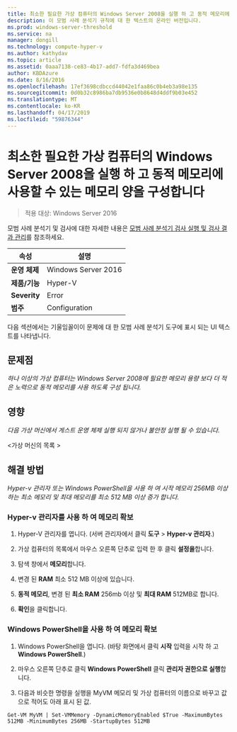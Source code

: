 ```yaml
---
title: 최소한 필요한 가상 컴퓨터의 Windows Server 2008을 실행 하 고 동적 메모리에 사용할 수 있는 메모리 양을 구성합니다
description: 이 모범 사례 분석기 규칙에 대 한 텍스트의 온라인 버전입니다.
ms.prod: windows-server-threshold
ms.service: na
manager: dongill
ms.technology: compute-hyper-v
ms.author: kathydav
ms.topic: article
ms.assetid: 0aaa7138-ce83-4b17-add7-fdfa3d469bea
author: KBDAzure
ms.date: 8/16/2016
ms.openlocfilehash: 17ef3698cdbccd44042e1faa86c0b4eb3a98e135
ms.sourcegitcommit: 0d0b32c8986ba7db9536e0b8648d4ddf9b03e452
ms.translationtype: MT
ms.contentlocale: ko-KR
ms.lasthandoff: 04/17/2019
ms.locfileid: "59876344"
---
```

# <a name="configure-at-least-the-required-amount-of-memory-for-a-virtual-machine-running-windows-server-2008-and-enabled-for-dynamic-memory"></a>최소한 필요한 가상 컴퓨터의 Windows Server 2008을 실행 하 고 동적 메모리에 사용할 수 있는 메모리 양을 구성합니다

>적용 대상: Windows Server 2016

모범 사례 분석기 및 검사에 대한 자세한 내용은 [모범 사례 분석기 검사 실행 및 검사 결과 관리](https://go.microsoft.com/fwlink/p/?LinkID=223177)를 참조하세요.  
  
|속성|설명|  
|-|-|  
|**운영 체제**|Windows Server 2016|  
|**제품/기능**|Hyper-V|  
|**Severity**|Error|  
|**범주**|Configuration|  
  
다음 섹션에서는 기울임꼴이이 문제에 대 한 모범 사례 분석기 도구에 표시 되는 UI 텍스트를 나타냅니다.  
  
## <a name="issue"></a>문제점  
*하나 이상의 가상 컴퓨터는 Windows Server 2008에 필요한 메모리 용량 보다 더 적은 노력으로 동적 메모리를 사용 하도록 구성 됩니다.*  
  
## <a name="impact"></a>영향  
*다음 가상 머신에서 게스트 운영 체제 실행 되지 않거나 불안정 실행 될 수 있습니다.*  
  
\<가상 머신의 목록 >  
  
## <a name="resolution"></a>해결 방법  
*Hyper-v 관리자 또는 Windows PowerShell을 사용 하 여 시작 메모리 256MB 이상 하는 최소 메모리 및 최대 메모리를 최소 512 MB 이상 증가 합니다.*  
  
### <a name="increase-memory-using-hyper-v-manager"></a>Hyper-v 관리자를 사용 하 여 메모리 확보  
  
1.  Hyper-V 관리자를 엽니다. (서버 관리자에서 클릭 **도구** > **Hyper-v 관리자**.)  
  
2.  가상 컴퓨터의 목록에서 마우스 오른쪽 단추로 입력 한 후 클릭 **설정을**합니다.  
  
3.  탐색 창에서 **메모리**합니다.  
  
4.  변경 된 **RAM** 최소 512 MB 이상에 있습니다.  
  
5.  **동적 메모리**,  변경 된 **최소 RAM** 256mb 이상 및 **최대 RAM** 512MB로 합니다.  
  
6.  **확인**을 클릭합니다.  
  
### <a name="increase-memory-using-windows-powershell"></a>Windows PowerShell을 사용 하 여 메모리 확보  
  
1.  Windows PowerShell을 엽니다. (바탕 화면에서 클릭 **시작** 입력을 시작 하 고 **Windows PowerShell**.)  
  
2.  마우스 오른쪽 단추로 클릭 **Windows PowerShell** 클릭 **관리자 권한으로 실행**합니다.  
  
3.  다음과 비슷한 명령을 실행을 MyVM 메모리 및 가상 컴퓨터의 이름으로 바꾸고 값으로 적어도 아래 표시 된 값.  
  
```  
Get-VM MyVM | Set-VMMemory -DynamicMemoryEnabled $True -MaximumBytes 512MB -MinimumBytes 256MB -StartupBytes 512MB  
```  
  


